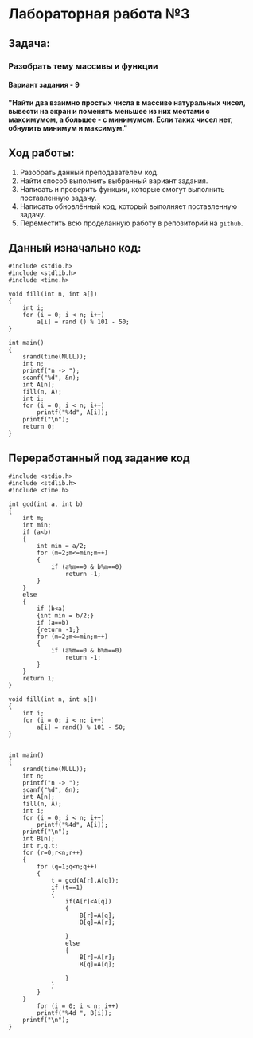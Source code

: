 # Лабораторная работа №3
## Задача:
### Разобрать тему массивы и функции
#### Вариант задания - 9
**"Найти два взаимно простых числа в массиве натуральных чисел, вывести на экран и поменять меньшее из них местами с максимумом, а большее - с минимумом. Если таких чисел нет, обнулить минимум и максимум."**
## Ход работы:
1. Разобрать данный преподавателем код.
2. Найти способ выполнить выбранный вариант задания.
3. Написать и проверить функции, которые смогут выполнить поставленную задачу.
4. Написать обновлённый код, который выполняет поставленную задачу.
5. Переместить всю проделанную работу в репозиторий на `github`.

## Данный изначально код:
```
#include <stdio.h>
#include <stdlib.h>
#include <time.h>

void fill(int n, int a[])
{
    int i;
    for (i = 0; i < n; i++)
        a[i] = rand () % 101 - 50;
}

int main()
{
    srand(time(NULL));
    int n;
    printf("n -> ");
    scanf("%d", &n);
    int A[n];
    fill(n, A);
    int i;
    for (i = 0; i < n; i++)
        printf("%4d", A[i]);
    printf("\n");
    return 0;
}

```

## Переработанный под задание код
```
#include <stdio.h>
#include <stdlib.h>
#include <time.h>

int gcd(int a, int b)
{
    int m;
    int min;
    if (a<b)
    {
        int min = a/2;
        for (m=2;m<=min;m++)
        {
            if (a%m==0 & b%m==0)
                return -1;
        }
    }
    else
    {
        if (b<a)
        {int min = b/2;}
        if (a==b)
        {return -1;}
        for (m=2;m<=min;m++)
        {
            if (a%m==0 & b%m==0)
                return -1;
        }
    }
    return 1;
}

void fill(int n, int a[])
{
    int i;
    for (i = 0; i < n; i++)
        a[i] = rand() % 101 - 50;
}


int main()
{
    srand(time(NULL));
    int n;
    printf("n -> ");
    scanf("%d", &n);
    int A[n];
    fill(n, A);
    int i;
    for (i = 0; i < n; i++)
        printf("%4d", A[i]);
    printf("\n");
    int B[n];
    int r,q,t;
    for (r=0;r<n;r++)
    {
        for (q=1;q<n;q++)
        {
            t = gcd(A[r],A[q]);
            if (t==1)
            {
                if(A[r]<A[q])
                {
                    B[r]=A[q];
                    B[q]=A[r];

                }
                else
                {
                    B[r]=A[r];
                    B[q]=A[q];

                }
            }
        }
    }
        for (i = 0; i < n; i++)
        printf("%4d ", B[i]);
    printf("\n");
}

```